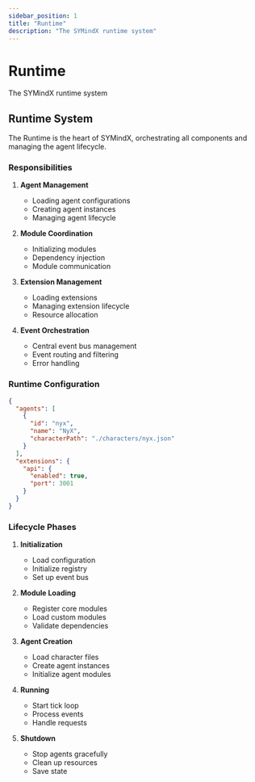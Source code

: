 ```yaml
---
sidebar_position: 1
title: "Runtime"
description: "The SYMindX runtime system"
---
```


# Runtime

The SYMindX runtime system

## Runtime System

The Runtime is the heart of SYMindX, orchestrating all components and managing the agent lifecycle.

### Responsibilities

1. **Agent Management**
   - Loading agent configurations
   - Creating agent instances
   - Managing agent lifecycle

2. **Module Coordination**
   - Initializing modules
   - Dependency injection
   - Module communication

3. **Extension Management**
   - Loading extensions
   - Managing extension lifecycle
   - Resource allocation

4. **Event Orchestration**
   - Central event bus management
   - Event routing and filtering
   - Error handling

### Runtime Configuration

```json
{
  "agents": [
    {
      "id": "nyx",
      "name": "NyX",
      "characterPath": "./characters/nyx.json"
    }
  ],
  "extensions": {
    "api": {
      "enabled": true,
      "port": 3001
    }
  }
}
```

### Lifecycle Phases

1. **Initialization**
   - Load configuration
   - Initialize registry
   - Set up event bus

2. **Module Loading**
   - Register core modules
   - Load custom modules
   - Validate dependencies

3. **Agent Creation**
   - Load character files
   - Create agent instances
   - Initialize agent modules

4. **Running**
   - Start tick loop
   - Process events
   - Handle requests

5. **Shutdown**
   - Stop agents gracefully
   - Clean up resources
   - Save state
